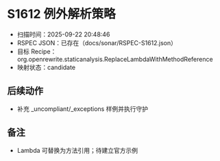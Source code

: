 ﻿# S1612 例外解析策略

- 扫描时间：2025-09-22 20:48:46
- RSPEC JSON：已存在（docs/sonar/RSPEC-S1612.json）
- 目标 Recipe：org.openrewrite.staticanalysis.ReplaceLambdaWithMethodReference
- 映射状态：candidate

## 后续动作
- 补充 _uncompliant/_exceptions 样例并执行守护

## 备注
- Lambda 可替换为方法引用；待建立官方示例
